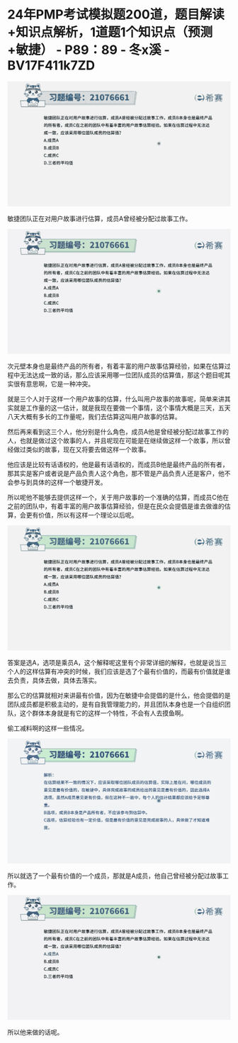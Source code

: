 # 24年PMP考试模拟题200道，题目解读+知识点解析，1道题1个知识点（预测+敏捷） - P89：89 - 冬x溪 - BV17F411k7ZD

![](img/6e05151009a55859241faad6f24943ef_0.png)

敏捷团队正在对用户故事进行估算，成员A曾经被分配过故事工作。

![](img/6e05151009a55859241faad6f24943ef_2.png)

次元壁本身也是最终产品的所有者，有着丰富的用户故事估算经验，如果在估算过程中无法达成一致的话，那么应该采用哪一位团队成员的估算值，那这个题目呢其实很有意思啊，它是一种冲突。

就是三个人对于这样一个用户故事的估算，什么叫用户故事的故事呢，简单来讲其实就是工作量的这一估计，就是我现在要做一个事情，这个事情大概是三天，五天八天大概有多长的工作量呢，我们去估算这叫用户故事的估算。

然后再来看到这三个人，他分别是什么角色，成员A他是曾经被分配过故事工作的人，也就是做过这个故事的人，并且呢现在可能是在继续做这样一个故事，所以曾经做过类似的故事，现在又将要去做这样一个故事。

他应该是比较有话语权的，他是最有话语权的，而成员B他是最终产品的所有者，那其实是客户或者说是产品负责人这个角色，那不管是产品负责人还是客户，他不会参与到具体的这样一个敏捷开发。

所以呢他不能够去提供这样一个，关于用户故事的一个准确的估算，而成员C他在之前的团队中，有着丰富的用户故事估算经验，但是在民众会提倡是谁去做谁的估算，会更有价值，所以有这样一个理论以后呢。



![](img/6e05151009a55859241faad6f24943ef_4.png)

答案是选A，选项是乘员A，这个解释呢这里有个非常详细的解释，也就是说当三个人的这样估算有冲突的时候，我们应该是选了个最有价值的，而最有价值就是谁去负责，具体去做，具体去落实。

那么它的估算就相对来讲最有价值，因为在敏捷中会提倡的是什么，他会提倡的是团队成员都是积极主动的，是有自我管理能力的，并且团队本身也是一个自组织团队，这个群体本身就是有它的这样一个特性，不会有人去摸鱼啊。

偷工减料啊的这样一些情况。

![](img/6e05151009a55859241faad6f24943ef_6.png)

所以就选了一个最有价值的一个成员，那就是A成员，他自己曾经被分配过故事工作。

![](img/6e05151009a55859241faad6f24943ef_8.png)

所以他来做的话呢。